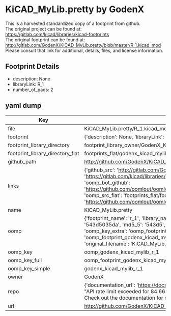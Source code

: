 # KiCAD_MyLib.pretty by GodenX  
This is a harvested standardized copy of a footprint from github.  
The original project can be found at:  
https://gitlab.com/kicad/libraries/kicad-footprints  
The original footprint can be found at:
http://gitlab.com/GodenX/KiCAD_MyLib.pretty/blob/master/R_1.kicad_mod
Please consult that link for additional, details, files, and license information.  
## Footprint Details
* description: None  
* libraryLink: R_1  
* number_of_pads: 2  
## yaml dump  
| Key | Value |  
| --- | --- |  
| file | KiCAD_MyLib.pretty/R_1.kicad_mod |  
| footprint | {'description': None, 'libraryLink': 'R_1', 'number_of_pads': 2} |  
| footprint_library_directory | footprint_library_owner/GodenX_KiCAD_MyLib.pretty |  
| footprint_library_directory_flat | footprints_flat/godenx_kicad_mylib_r_1/working |  
| github_path | http://github.com/GodenX/KiCAD_MyLib.pretty/blob/master/R_1.kicad_mod |  
| links | {'github_src': 'http://gitlab.com/GodenX/KiCAD_MyLib.pretty/blob/master/R_1.kicad_mod', 'github_src_repo': 'https://gitlab.com/kicad/libraries/kicad-footprints', 'oomp_bot': 'footprints/godenx_kicad_mylib_r_1/working', 'oomp_bot_github': 'https://github.com/oomlout/oomlout_oomp_footprint_bot/tree/main/footprints/godenx_kicad_mylib_r_1/working', 'oomp_src_flat': 'footprints_flat/footprints_flat/godenx_kicad_mylib_r_1/working', 'oomp_src_flat_github': 'https://github.com/oomlout/oomlout_oomp_footprint_src/tree/main/footprints_flat/godenx_kicad_mylib_r_1/working'} |  
| name | KiCAD_MyLib.pretty |  
| oomp | {'footprint_name': 'r_1', 'library_name': 'kicad_mylib', 'md5': '543d5035daeb5dcc230152eb25ebcc0d', 'md5_10': '543d5035da', 'md5_5': '543d5', 'md5_6': '543d50', 'oomp_key': 'oomp_godenx_kicad_mylib_r_1', 'oomp_key_extra': 'oomp_footprint_godenx_kicad_mylib_r_1', 'oomp_key_full': 'oomp_footprint_godenx_kicad_mylib_r_1_543d50', 'oomp_key_simple': 'godenx_kicad_mylib_r_1', 'original_filename': 'KiCAD_MyLib.pretty/R_1.kicad_mod', 'owner_name': 'godenx'} |  
| oomp_key | oomp_godenx_kicad_mylib_r_1 |  
| oomp_key_full | oomp_footprint_godenx_kicad_mylib_r_1 |  
| oomp_key_simple | godenx_kicad_mylib_r_1 |  
| owner | GodenX |  
| repo | {'documentation_url': 'https://docs.github.com/rest/overview/resources-in-the-rest-api#rate-limiting', 'message': "API rate limit exceeded for 84.66.173.59. (But here's the good news: Authenticated requests get a higher rate limit. Check out the documentation for more details.)"} |  
| url | http://github.com/GodenX/KiCAD_MyLib.pretty |  

